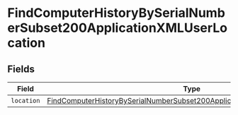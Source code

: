 # FindComputerHistoryBySerialNumberSubset200ApplicationXMLUserLocation


## Fields

| Field                                                                                                                                                                                   | Type                                                                                                                                                                                    | Required                                                                                                                                                                                | Description                                                                                                                                                                             |
| --------------------------------------------------------------------------------------------------------------------------------------------------------------------------------------- | --------------------------------------------------------------------------------------------------------------------------------------------------------------------------------------- | --------------------------------------------------------------------------------------------------------------------------------------------------------------------------------------- | --------------------------------------------------------------------------------------------------------------------------------------------------------------------------------------- |
| `location`                                                                                                                                                                              | [FindComputerHistoryBySerialNumberSubset200ApplicationXMLUserLocationLocation](../../models/operations/findcomputerhistorybyserialnumbersubset200applicationxmluserlocationlocation.md) | :heavy_minus_sign:                                                                                                                                                                      | N/A                                                                                                                                                                                     |